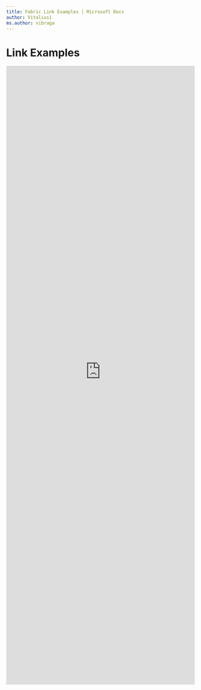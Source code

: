 ```yaml
---
title: Fabric Link Examples | Microsoft Docs
author: Vitalius1
ms.author: vibraga
---
```


# Link Examples

<iframe 
    title='Link Examples'
    src='https://fabricweb.z5.web.core.windows.net/pr-deploy-site/refs/heads/master/fabric-website-resources/dist/index.html#/examples/link?docsExample=true'
    frameborder='no'
    height='1650'
    style='width: 100%;'
>